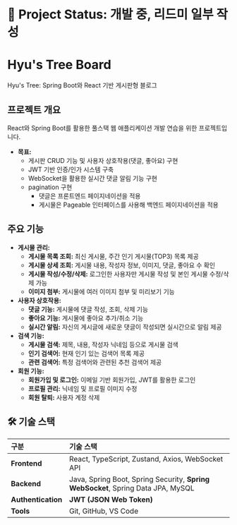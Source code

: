 # 🚧 Project Status: 개발 중, 리드미 일부 작성

# Hyu's Tree Board

 Hyu's Tree: Spring Boot와 React 기반 게시판형 블로그 

## 프로젝트 개요

React와 Spring Boot를 활용한 풀스택 웹 애플리케이션 개발 연습을 위한 프로젝트입니다. 

* **목표:**
    * 게시판 CRUD 기능 및 사용자 상호작용(댓글, 좋아요) 구현
    * JWT 기반 인증/인가 시스템 구축
    * WebSocket을 활용한 실시간 댓글 알림 기능 구현
    * pagination 구현
        * 댓글은 프론트엔드 페이지네이션을 적용
        * 게시물은 Pageable 인터페이스를 사용해 백엔드 페이지네이션을 적용

## 주요 기능

* **게시물 관리:**
    * **게시물 목록 조회:** 최신 게시물, 주간 인기 게시물(TOP3) 목록 제공
    * **게시물 상세 조회:** 게시물 내용, 작성자 정보, 이미지, 댓글, 좋아요 수 확인
    * **게시물 작성/수정/삭제:** 로그인한 사용자만 게시물 작성 및 본인 게시물 수정/삭제 가능
    * **이미지 첨부:** 게시물에 여러 이미지 첨부 및 미리보기 기능
* **사용자 상호작용:**
    * **댓글 기능:** 게시물에 댓글 작성, 조회, 삭제 기능
    * **좋아요 기능:** 게시물에 좋아요 추가/취소 기능
    * **실시간 알림:** 자신의 게시글에 새로운 댓글이 작성되면 실시간으로 알림 제공
* **검색 기능:**
    * **게시물 검색:** 제목, 내용, 작성자 닉네임 등으로 게시물 검색
    * **인기 검색어:** 현재 인기 있는 검색어 목록 제공
    * **관련 검색어:** 특정 검색어와 관련된 추천 검색어 제공
* **회원 기능:**
    * **회원가입 및 로그인:** 이메일 기반 회원가입, JWT를 활용한 로그인
    * **프로필 관리:** 닉네임 및 프로필 이미지 수정
    * **회원 탈퇴:** 사용자 계정 삭제

## 🛠️ 기술 스택

| 구분             | 기술 스택                                                      |
| :--------------- | :------------------------------------------------------------- |
| **Frontend** | React, TypeScript, Zustand, Axios, WebSocket API |
| **Backend** | Java, Spring Boot, Spring Security, **Spring WebSocket**, Spring Data JPA, MySQL |
| **Authentication** | **JWT (JSON Web Token)** |
| **Tools** | Git, GitHub, VS Code |
